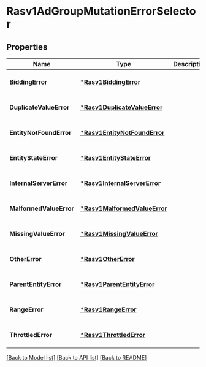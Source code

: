 # Rasv1AdGroupMutationErrorSelector

## Properties
Name | Type | Description | Notes
------------ | ------------- | ------------- | -------------
**BiddingError** | [***Rasv1BiddingError**](RASv1BiddingError.md) |  | [optional] [default to null]
**DuplicateValueError** | [***Rasv1DuplicateValueError**](RASv1DuplicateValueError.md) |  | [optional] [default to null]
**EntityNotFoundError** | [***Rasv1EntityNotFoundError**](RASv1EntityNotFoundError.md) |  | [optional] [default to null]
**EntityStateError** | [***Rasv1EntityStateError**](RASv1EntityStateError.md) |  | [optional] [default to null]
**InternalServerError** | [***Rasv1InternalServerError**](RASv1InternalServerError.md) |  | [optional] [default to null]
**MalformedValueError** | [***Rasv1MalformedValueError**](RASv1MalformedValueError.md) |  | [optional] [default to null]
**MissingValueError** | [***Rasv1MissingValueError**](RASv1MissingValueError.md) |  | [optional] [default to null]
**OtherError** | [***Rasv1OtherError**](RASv1OtherError.md) |  | [optional] [default to null]
**ParentEntityError** | [***Rasv1ParentEntityError**](RASv1ParentEntityError.md) |  | [optional] [default to null]
**RangeError** | [***Rasv1RangeError**](RASv1RangeError.md) |  | [optional] [default to null]
**ThrottledError** | [***Rasv1ThrottledError**](RASv1ThrottledError.md) |  | [optional] [default to null]

[[Back to Model list]](../README.md#documentation-for-models) [[Back to API list]](../README.md#documentation-for-api-endpoints) [[Back to README]](../README.md)

